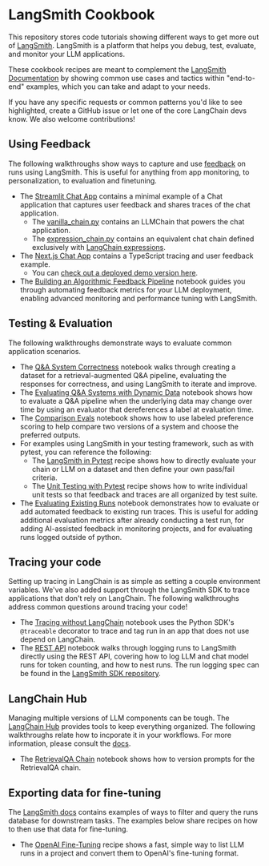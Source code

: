 # LangSmith Cookbook

This repository stores code tutorials showing different ways to get more out of [LangSmith](https://smith.langchain.com/). LangSmith is a platform that helps you debug, test, evaluate, and monitor your LLM applications.

These cookbook recipes are meant to complement the [LangSmith Documentation](https://docs.smith.langchain.com/) by showing common use cases and tactics within "end-to-end" examples, which you can take and adapt to your needs.

If you have any specific requests or common patterns you'd like to see highlighted, create a GitHub issue or let one of the core LangChain devs know. We also welcome contributions!

## Using Feedback

The following walkthroughs show ways to capture and use [feedback](https://docs.smith.langchain.com/evaluation/capturing-feedback) on runs using LangSmith. This is useful for anything from app monitoring, to personalization, to evaluation and finetuning.

- The [Streamlit Chat App](./feedback-examples/streamlit/README.md) contains a minimal example of a Chat application that captures user feedback and shares traces of the chat application.
    - The [vanilla_chain.py](./feedback-examples/streamlit/vanilla_chain.py) contains an LLMChain that powers the chat application.
    - The [expression_chain.py](./feedback-examples/streamlit/expression_chain.py) contains an equivalent chat chain defined exclusively with [LangChain expressions](https://python.langchain.com/docs/guides/expression_language/). 
- The [Next.js Chat App](./feedback-examples/nextjs/README.md) contains a TypeScript tracing and user feedback example.
    - You can [check out a deployed demo version here](https://langsmith-cookbook.vercel.app/).
- The [Building an Algorithmic Feedback Pipeline](./feedback-examples/algorithmic-feedback/algorithmic_feedback.ipynb) notebook guides you through automating feedback metrics for your LLM deployment, enabling advanced monitoring and performance tuning with LangSmith.

## Testing & Evaluation

The following walkthroughs demonstrate ways to evaluate common application scenarios.
- The [Q&A System Correctness](./testing-examples/qa-correctness/qa-correctness.ipynb) notebook walks through creating a dataset for a retrieval-augmented Q&A pipeline, evaluating the responses for correctness, and using LangSmith to iterate and improve.
- The [Evaluating Q&A Systems with Dynamic Data](./testing-examples/dynamic-data/testing_dynamic_data.ipynb) notebook shows how to evaluate a Q&A pipeline when the underlying data may change over time by using an evaluator that dereferences a label at evaluation time.
- The [Comparison Evals](./testing-examples/comparing-runs/comparing-qa.ipynb) notebook shows how to use labeled preference scoring to help compare two versions of a system and choose the preferred outputs.
- For examples using LangSmith in your testing framework, such as with pytest, you can reference the following:
    - The [LangSmith in Pytest](./testing-examples/pytest/) recipe shows how to directly evaluate your chain or LLM on a dataset and then define your own pass/fail criteria.
    - The [Unit Testing with Pytest](./testing-examples/pytest-ut/) recipe shows how to write individual unit tests so that feedback and traces are all organized by test suite.
- The [Evaluating Existing Runs](./testing-examples/evaluate-existing-test-project/evaluate_runs.ipynb) notebook demonstrates how to evaluate or add automated feedback to existing run traces. This is useful for adding additional evaluation metrics after already conducting a test run, for adding AI-assisted feedback in monitoring projects, and for evaluating runs logged outside of python.

## Tracing your code

Setting up tracing in LangChain is as simple as setting a couple environment variables. We've also added support through the LangSmith SDK to trace applications that don't rely on LangChain. The following walkthroughs address common questions around tracing your code!
- The [Tracing without LangChain](./tracing-examples/traceable/tracing_without_langchain.ipynb) notebook uses the Python SDK's `@traceable` decorator to trace and tag run in an app that does not use depend on LangChain.
- The [REST API](./tracing-examples/rest/rest.ipynb) notebook walks through logging runs to LangSmith directly using the REST API, covering how to log LLM and chat model runs for token counting, and how to nest runs. The run logging spec can be found in the [LangSmith SDK repository](https://github.com/langchain-ai/langsmith-sdk/blob/main/openapi/openapi.yaml).


## LangChain Hub

Managing multiple versions of LLM components can be tough. The [LangChain Hub](https://smith.langchain.com/hub) provides tools to keep everything organized. The following walkthroughs relate how to incporate it in your workflows. For more information, please consult the [docs](https://docs.smith.langchain.com/category/hub).

- The [RetrievalQA Chain](./hub-examples/retrieval-qa-chain/retrieval-qa.ipynb) notebook shows how to version prompts for the RetrievalQA chain.

## Exporting data for fine-tuning

The [LangSmith docs](https://docs.smith.langchain.com/tracing/use-cases/export-runs/local) contains examples of ways to filter and query the runs database for downstream tasks. The examples below share recipes on how to then use that data for fine-tuning.
- The [OpenAI Fine-Tuning](./fine-tuning-examples/export-to-openai/fine-tuning-on-chat-runs.ipynb) recipe shows a fast, simple way to list LLM runs in a project and convert them to OpenAI's fine-tuning format.